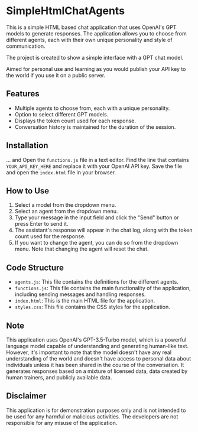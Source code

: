 # SimpleHtmlChatAgents
This is a simple HTML based chat application that uses OpenAI's GPT models to generate responses. The application allows you to choose from different agents, each with their own unique personality and style of communication.

The project is created to show a simple interface with a GPT chat model.

Aimed for personal use and learning as you would publish your API key to the world if you use it on a public server.

## Features

- Multiple agents to choose from, each with a unique personality.
- Option to select different GPT models.
- Displays the token count used for each response.
- Conversation history is maintained for the duration of the session.

## Installation
... and Open the `functions.js` file in a text editor. Find the line that contains `YOUR_API_KEY_HERE` and replace it with your OpenAI API key. Save the file and open the `index.html` file in your browser.

## How to Use

1. Select a model from the dropdown menu.
2. Select an agent from the dropdown menu.
3. Type your message in the input field and click the "Send" button or press Enter to send it.
4. The assistant's response will appear in the chat log, along with the token count used for the response.
5. If you want to change the agent, you can do so from the dropdown menu. Note that changing the agent will reset the chat.

## Code Structure

- `agents.js`: This file contains the definitions for the different agents.
- `functions.js`: This file contains the main functionality of the application, including sending messages and handling responses.
- `index.html`: This is the main HTML file for the application.
- `styles.css`: This file contains the CSS styles for the application.

## Note

This application uses OpenAI's GPT-3.5-Turbo model, which is a powerful language model capable of understanding and generating human-like text. However, it's important to note that the model doesn't have any real understanding of the world and doesn't have access to personal data about individuals unless it has been shared in the course of the conversation. It generates responses based on a mixture of licensed data, data created by human trainers, and publicly available data.

## Disclaimer

This application is for demonstration purposes only and is not intended to be used for any harmful or malicious activities. The developers are not responsible for any misuse of the application.